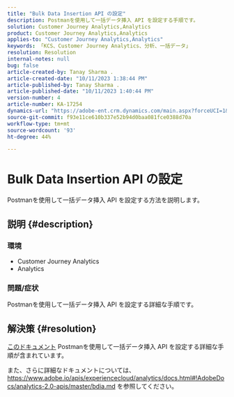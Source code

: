 ```yaml
---
title: "Bulk Data Insertion API の設定"
description: Postmanを使用して一括データ挿入 API を設定する手順です。
solution: Customer Journey Analytics,Analytics
product: Customer Journey Analytics,Analytics
applies-to: "Customer Journey Analytics,Analytics"
keywords: 「KCS、Customer Journey Analytics、分析、一括データ」
resolution: Resolution
internal-notes: null
bug: false
article-created-by: Tanay Sharma .
article-created-date: "10/11/2023 1:38:44 PM"
article-published-by: Tanay Sharma .
article-published-date: "10/11/2023 1:40:44 PM"
version-number: 4
article-number: KA-17254
dynamics-url: "https://adobe-ent.crm.dynamics.com/main.aspx?forceUCI=1&pagetype=entityrecord&etn=knowledgearticle&id=db23d17d-3b68-ee11-9ae7-6045bd0063aa"
source-git-commit: f93e11ce610b337e52b94d0baa081fce0388d70a
workflow-type: tm+mt
source-wordcount: '93'
ht-degree: 44%

---
```


# Bulk Data Insertion API の設定


Postmanを使用して一括データ挿入 API を設定する方法を説明します。

## 説明 {#description}


### <b>環境</b>

- Customer Journey Analytics
- Analytics




### <b>問題/症状</b>

Postmanを使用して一括データ挿入 API を設定する詳細な手順です。


## 解決策 {#resolution}


[このドキュメント](https://spark.adobe.com/page/0jhQHMs74AtYz/) Postmanを使用して一括データ挿入 API を設定する詳細な手順が含まれています。

また、さらに詳細なドキュメントについては、https://www.adobe.io/apis/experiencecloud/analytics/docs.html#!AdobeDocs/analytics-2.0-apis/master/bdia.md を参照してください。
